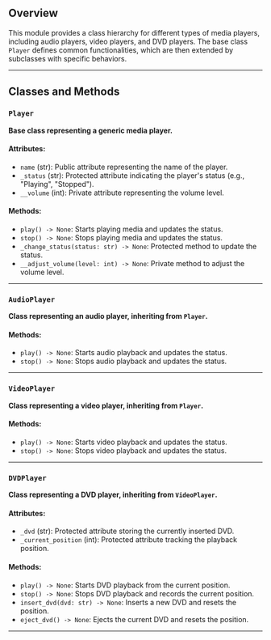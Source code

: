 ## Overview
This module provides a class hierarchy for different types of media players, including audio players, video players, and DVD players. The base class `Player` defines common functionalities, which are then extended by subclasses with specific behaviors.

---

## Classes and Methods

### `Player`
**Base class representing a generic media player.**

#### Attributes:
- `name` (str): Public attribute representing the name of the player.
- `_status` (str): Protected attribute indicating the player's status (e.g., "Playing", "Stopped").
- `__volume` (int): Private attribute representing the volume level.

#### Methods:
- `play() -> None`: Starts playing media and updates the status.
- `stop() -> None`: Stops playing media and updates the status.
- `_change_status(status: str) -> None`: Protected method to update the status.
- `__adjust_volume(level: int) -> None`: Private method to adjust the volume level.

---

### `AudioPlayer`
**Class representing an audio player, inheriting from `Player`.**

#### Methods:
- `play() -> None`: Starts audio playback and updates the status.
- `stop() -> None`: Stops audio playback and updates the status.

---

### `VideoPlayer`
**Class representing a video player, inheriting from `Player`.**

#### Methods:
- `play() -> None`: Starts video playback and updates the status.
- `stop() -> None`: Stops video playback and updates the status.

---

### `DVDPlayer`
**Class representing a DVD player, inheriting from `VideoPlayer`.**

#### Attributes:
- `_dvd` (str): Protected attribute storing the currently inserted DVD.
- `_current_position` (int): Protected attribute tracking the playback position.

#### Methods:
- `play() -> None`: Starts DVD playback from the current position.
- `stop() -> None`: Stops DVD playback and records the current position.
- `insert_dvd(dvd: str) -> None`: Inserts a new DVD and resets the position.
- `eject_dvd() -> None`: Ejects the current DVD and resets the position.

---
